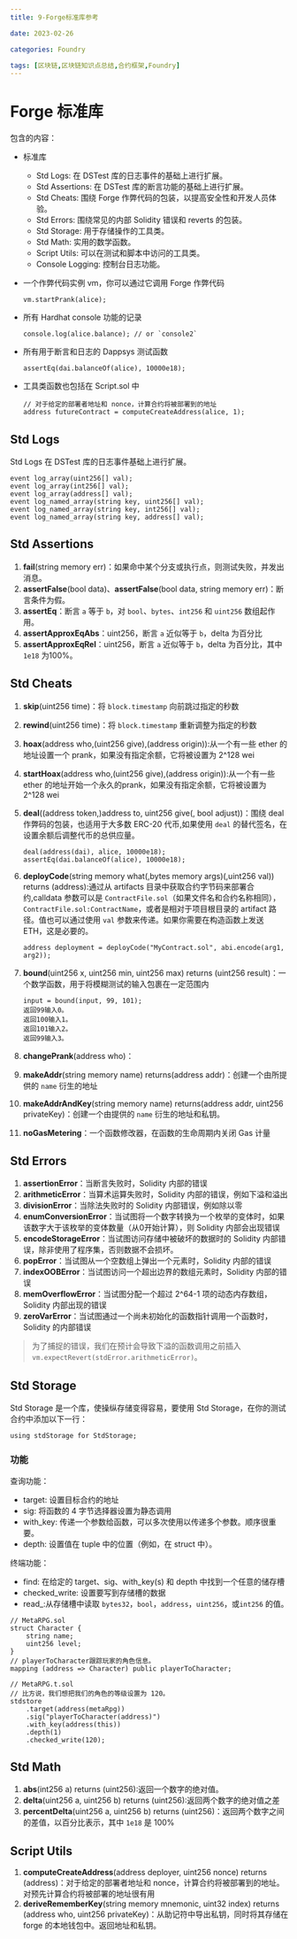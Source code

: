 ```yaml
---
title: 9-Forge标准库参考

date: 2023-02-26	

categories: Foundry	

tags: [区块链,区块链知识点总结,合约框架,Foundry]
---	
```


# Forge 标准库

包含的内容：

- 标准库

  - Std Logs: 在 DSTest 库的日志事件的基础上进行扩展。
  - Std Assertions: 在 DSTest 库的断言功能的基础上进行扩展。
  - Std Cheats: 围绕 Forge 作弊代码的包装，以提高安全性和开发人员体验。
  - Std Errors: 围绕常见的内部 Solidity 错误和 reverts 的包装。
  - Std Storage: 用于存储操作的工具类。
  - Std Math: 实用的数学函数。
  - Script Utils: 可以在测试和脚本中访问的工具类。
  - Console Logging: 控制台日志功能。

- 一个作弊代码实例 vm，你可以通过它调用 Forge 作弊代码

  ```solidity
  vm.startPrank(alice);
  ```

- 所有 Hardhat console 功能的记录

  ```solidity
  console.log(alice.balance); // or `console2`
  ```

- 所有用于断言和日志的 Dappsys 测试函数

  ```solidity
  assertEq(dai.balanceOf(alice), 10000e18);
  ```

- 工具类函数也包括在 Script.sol 中

  ```solidity
  // 对于给定的部署者地址和 nonce，计算合约将被部署到的地址
  address futureContract = computeCreateAddress(alice, 1);
  ```

## Std Logs

Std Logs 在 DSTest 库的日志事件基础上进行扩展。

```solidity
event log_array(uint256[] val);
event log_array(int256[] val);
event log_array(address[] val);
event log_named_array(string key, uint256[] val);
event log_named_array(string key, int256[] val);
event log_named_array(string key, address[] val);
```

## Std Assertions

1. **fail**(string memory err)：如果命中某个分支或执行点，则测试失败，并发出消息。
2. **assertFalse**(bool data)、**assertFalse**(bool data, string memory err)：断言条件为假。
3. **assertEq**：断言 `a` 等于 `b`，对 `bool`、`bytes`、`int256` 和 `uint256` 数组起作用。
4. **assertApproxEqAbs**：uint256，断言 `a` 近似等于 `b`，delta 为百分比
5. **assertApproxEqRel**：uint256，断言 `a` 近似等于 `b`，delta 为百分比，其中 `1e18` 为100%。

## Std Cheats

1. **skip**(uint256 time)：将 `block.timestamp` 向前跳过指定的秒数

2. **rewind**(uint256 time)：将 `block.timestamp` 重新调整为指定的秒数

3. **hoax**(address who,(uint256 give),(address origin)):从一个有一些 ether 的地址设置一个 prank，如果没有指定余额，它将被设置为 2^128 wei

4. **startHoax**(address who,(uint256 give),(address origin)):从一个有一些 ether 的地址开始一个永久的prank，如果没有指定余额，它将被设置为 2^128 wei

5. **deal**((address token,)address to, uint256 give(, bool adjust))：围绕 deal 作弊码的包装，也适用于大多数 ERC-20 代币,如果使用 `deal` 的替代签名，在设置余额后调整代币的总供应量。

   ```solidity
   deal(address(dai), alice, 10000e18);
   assertEq(dai.balanceOf(alice), 10000e18);
   ```

6. **deployCode**(string memory what(,bytes memory args)(,uint256 val)) returns (address):通过从 artifacts 目录中获取合约字节码来部署合约,calldata 参数可以是 `ContractFile.sol`（如果文件名和合约名称相同），`ContractFile.sol:ContractName`，或者是相对于项目根目录的 artifact 路径。值也可以通过使用 `val` 参数来传递。如果你需要在构造函数上发送 ETH，这是必要的。

   ```solidity
   address deployment = deployCode("MyContract.sol", abi.encode(arg1, arg2));
   ```

7. **bound**(uint256 x, uint256 min, uint256 max) returns (uint256 result)：一个数学函数，用于将模糊测试的输入包裹在一定范围内

   ```solidity
   input = bound(input, 99, 101);
   返回99输入0。
   返回100输入1。
   返回101输入2。
   返回99输入3。
   ```

8. **changePrank**(address who)：

9. **makeAddr**(string memory name) returns(address addr)：创建一个由所提供的 `name` 衍生的地址

10. **makeAddrAndKey**(string memory name) returns(address addr, uint256 privateKey)：创建一个由提供的 `name` 衍生的地址和私钥。

11. **noGasMetering**：一个函数修改器，在函数的生命周期内关闭 Gas 计量

## Std Errors

1. **assertionError**：当断言失败时，Solidity 内部的错误
2. **arithmeticError**：当算术运算失败时，Solidity 内部的错误，例如下溢和溢出
3. **divisionError**：当除法失败时的 Solidity 内部错误，例如除以零
4. **enumConversionError**：当试图将一个数字转换为一个枚举的变体时，如果该数字大于该枚举的变体数量（从0开始计算），则 Solidity 内部会出现错误
5. **encodeStorageError**：当试图访问存储中被破坏的数据时的 Solidity 内部错误，除非使用了程序集，否则数据不会损坏。
6. **popError**：当试图从一个空数组上弹出一个元素时，Solidity 内部的错误
7. **indexOOBError**：当试图访问一个超出边界的数组元素时，Solidity 内部的错误
8. **memOverflowError**：当试图分配一个超过 2^64-1 项的动态内存数组，Solidity 内部出现的错误
9. **zeroVarError**：当试图通过一个尚未初始化的函数指针调用一个函数时，Solidity 的内部错误

> 为了捕捉的错误，我们在预计会导致下溢的函数调用之前插入`vm.expectRevert(stdError.arithmeticError)`。

## Std Storage

Std Storage 是一个库，使操纵存储变得容易，要使用 Std Storage，在你的测试合约中添加以下一行：

```solidity
using stdStorage for StdStorage;
```

### 功能

查询功能：

- target: 设置目标合约的地址
- sig: 将函数的 4 字节选择器设置为静态调用
- with_key: 传递一个参数给函数，可以多次使用以传递多个参数。顺序很重要。
- depth: 设置值在 tuple 中的位置（例如，在 struct 中）。

终端功能：

- find: 在给定的 target、sig、with_key(s) 和 depth 中找到一个任意的储存槽
- checked_write: 设置要写到存储槽的数据
- read_<type>:从存储槽中读取 `bytes32`，`bool`，`address`，`uint256`，或`int256` 的值。

```solidity
// MetaRPG.sol
struct Character {
    string name;
    uint256 level;
}
// playerToCharacter跟踪玩家的角色信息。
mapping (address => Character) public playerToCharacter;
```

```solidity
// MetaRPG.t.sol
// 比方说，我们想把我们的角色的等级设置为 120。
stdstore
    .target(address(metaRpg))
    .sig("playerToCharacter(address)")
    .with_key(address(this))
    .depth(1)
    .checked_write(120);
```

## Std Math

1. **abs**(int256 a) returns (uint256):返回一个数字的绝对值。
2. **delta**(uint256 a, uint256 b) returns (uint256):返回两个数字的绝对值之差
3. **percentDelta**(uint256 a, uint256 b) returns (uint256)：返回两个数字之间的差值，以百分比表示，其中 `1e18` 是 100%

## **Script Utils**

1. **computeCreateAddress**(address deployer, uint256 nonce) returns (address)：对于给定的部署者地址和 nonce，计算合约将被部署到的地址。对预先计算合约将被部署的地址很有用
2. **deriveRememberKey**(string memory mnemonic, uint32 index) returns (address who, uint256 privateKey)：从助记符中导出私钥，同时将其存储在 forge 的本地钱包中。返回地址和私钥。